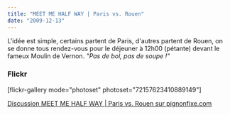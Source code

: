 ```yaml
---
title: "MEET ME HALF WAY | Paris vs. Rouen"
date: "2009-12-13"
---
```


L'idée est simple, certains partent de Paris, d'autres partent de Rouen, on se donne tous rendez-vous pour le déjeuner à 12h00 (pétante) devant le fameux Moulin de Vernon. _"Pas de bol, pas de soupe !"_

### Flickr

\[flickr-gallery mode="photoset" photoset="72157623410889149"\]

[Discussion MEET ME HALF WAY | Paris vs. Rouen sur pignonfixe.com](http://www.pignonfixe.com/comments.php?DiscussionID=24454)

